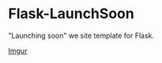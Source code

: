 Flask-LaunchSoon
================

"Launching soon" we site template for Flask.

[Imgur](http://i.imgur.com/DnVGxA4.png)
